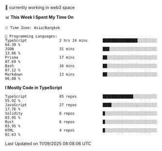🔭 currently working in web3 space

<!--START_SECTION:waka-->
📊 **This Week I Spent My Time On** 

```text
🕑︎ Time Zone: Asia/Bangkok

💬 Programming Languages: 
TypeScript               2 hrs 24 mins       ████████████████░░░░░░░░░   64.30 % 
JSON                     31 mins             ███░░░░░░░░░░░░░░░░░░░░░░   13.86 % 
Prisma                   17 mins             ██░░░░░░░░░░░░░░░░░░░░░░░   07.69 % 
Bash                     16 mins             ██░░░░░░░░░░░░░░░░░░░░░░░   07.12 % 
Markdown                 13 mins             ██░░░░░░░░░░░░░░░░░░░░░░░   06.08 % 
```

**I Mostly Code in TypeScript** 

```text
TypeScript               85 repos            ██████████████░░░░░░░░░░░   55.92 % 
JavaScript               27 repos            ████░░░░░░░░░░░░░░░░░░░░░   17.76 % 
Solidity                 6 repos             █░░░░░░░░░░░░░░░░░░░░░░░░   03.95 % 
Rust                     6 repos             █░░░░░░░░░░░░░░░░░░░░░░░░   03.95 % 
HTML                     4 repos             █░░░░░░░░░░░░░░░░░░░░░░░░   02.63 % 
```




 Last Updated on 11/09/2025 08:08:06 UTC
<!--END_SECTION:waka-->

